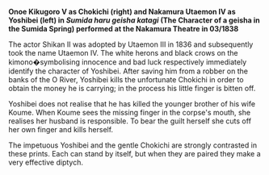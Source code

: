 **Onoe Kikugoro V as Chokichi (right) and Nakamura Utaemon IV as Yoshibei (left) in _Sumida haru geisha katagi_ (The Character of a geisha in the Sumida Spring) performed at the Nakamura Theatre in 03/1838**

The actor Shikan II was adopted by Utaemon III in 1836 and subsequently took the name Utaemon IV. The white herons and black crows on the kimono�symbolising innocence and bad luck respectively immediately identify the character of Yoshibei. After saving him from a robber on the banks of the O River, Yoshibei kills the unfortunate Chokichi in order to obtain the money he is carrying; in the process his little finger is bitten off.

Yoshibei does not realise that he has killed the younger brother of his wife Koume. When Koume sees the missing finger in the corpse's mouth, she realises her husband is responsible. To bear the guilt herself she cuts off her own finger and kills herself.

The impetuous Yoshibei and the gentle Chokichi are strongly contrasted in these prints. Each can stand by itself, but when they are paired they make a very effective diptych.
